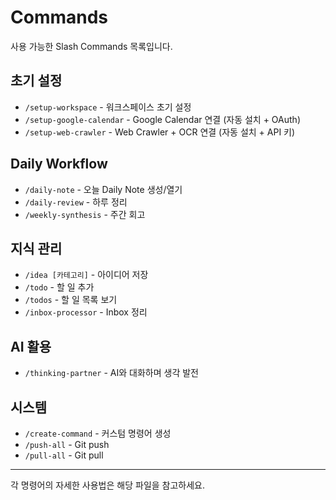 # Commands

사용 가능한 Slash Commands 목록입니다.

## 초기 설정

- `/setup-workspace` - 워크스페이스 초기 설정
- `/setup-google-calendar` - Google Calendar 연결 (자동 설치 + OAuth)
- `/setup-web-crawler` - Web Crawler + OCR 연결 (자동 설치 + API 키)

## Daily Workflow

- `/daily-note` - 오늘 Daily Note 생성/열기
- `/daily-review` - 하루 정리
- `/weekly-synthesis` - 주간 회고

## 지식 관리

- `/idea [카테고리]` - 아이디어 저장
- `/todo` - 할 일 추가
- `/todos` - 할 일 목록 보기
- `/inbox-processor` - Inbox 정리

## AI 활용

- `/thinking-partner` - AI와 대화하며 생각 발전

## 시스템

- `/create-command` - 커스텀 명령어 생성
- `/push-all` - Git push
- `/pull-all` - Git pull

---

각 명령어의 자세한 사용법은 해당 파일을 참고하세요.
